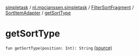 [simpletask](../../../index.md) / [nl.mpcjanssen.simpletask](../../index.md) / [FilterSortFragment](../index.md) / [SortItemAdapter](index.md) / [getSortType](.)

# getSortType

`fun getSortType(position: Int): String` [(source)](https://github.com/mpcjanssen/simpletask-android/blob/master/src/main/java/nl/mpcjanssen/simpletask/FilterSortFragment.kt#L177)